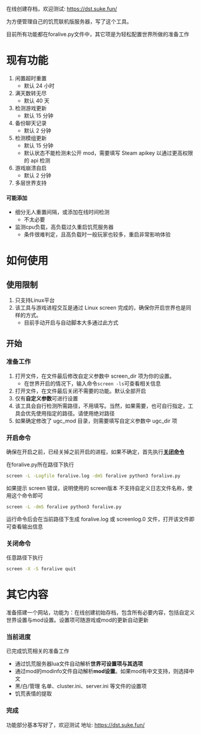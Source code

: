 在线创建存档，欢迎测试: https://dst.suke.fun/

为方便管理自己的饥荒联机版服务器，写了这个工具。 

目前所有功能都在foralive.py文件中，其它项是为轻松配置世界所做的准备工作

# 现有功能
1. 闲置超时重置
   * 默认 24 小时
2. 满天数转无尽
   * 默认 40 天
3. 检测游戏更新
   * 默认 15 分钟
4. 备份聊天记录
   * 默认 2 分钟
5. 检测模组更新
   * 默认 15 分钟
   * 默认状态不能检测未公开 mod，需要填写 Steam apikey 以通过更高权限的 api 检测
6. 游戏崩溃自启
   * 默认 2 分钟
7. 多层世界支持

#### 可能添加
* 细分无人重置间隔，或添加在线时间检测
   * 不太必要
* 监测cpu负载，高负载过久重启饥荒服务器
   * 条件很难判定，且高负载时一般玩家也较多，重启非常影响体验

# 如何使用 
## 使用限制
1. 只支持Linux平台
2. 该工具与游戏进程交互是通过 Linux screen 完成的，确保你开启世界也是同样的方式。
   * 目前手动开启与自动脚本大多通过此方式

## 开始
### 准备工作
1. 打开文件，在文件最后修改自定义参数中 screen_dir 项为你的设置。
   * 在世界开启的情况下，输入命令`screen -ls`可查看相关信息
2. 打开文件，在文件最后关闭不需要的功能。默认全部开启
3. 仅有**自定义参数**可进行设置
4. 该工具会自行检测所需路径，不用填写。当然，如果需要，也可自行指定，工具会优先使用指定的路径。请使用绝对路径
5. 如果确定修改了 ugc_mod 目录，则需要填写自定义参数中 ugc_dir 项

### 开启命令
确保在开启之前，已经关掉之前开启的进程，如果不确定，首先执行[**关闭命令**](#关闭命令)

在foralive.py所在路径下执行

```bash
screen -L -Logfile foralive.log -dmS foralive python3 foralive.py
```

如果提示 screen 错误，说明使用的 screen版本 不支持自定义日志文件名称，使用这个命令即可

```bash
screen -L -dmS foralive python3 foralive.py
```

运行命令后会在当前路径下生成 foralive.log 或 screenlog.0 文件，打开该文件即可查看输出信息

### 关闭命令
任意路径下执行
```bash
screen -X -S foralive quit
```

# 其它内容
准备搭建一个网站，功能为：在线创建初始存档，包含所有必要内容，包括自定义世界设置与mod设置。设置项可随游戏或mod的更新自动更新
### 当前进度
已完成饥荒相关的准备工作
* 通过饥荒服务器lua文件自动解析**世界可设置项与其选项**
* 通过mod的modinfo文件自动解析**mod设置**。如果mod有中文支持，则选择中文
* 黑/白/管理 名单、cluster.ini、server.ini 等文件的设置项
* 饥荒表情的提取
### 完成
功能部分基本写好了，欢迎测试
地址: https://dst.suke.fun/
